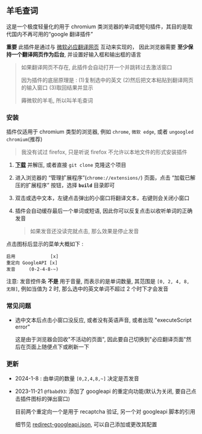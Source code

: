 羊毛查词
--------

这是一个极度轻量化的用于 chromium 类浏览器的单词或短句插件，其目的是取代国内不再可用的“google 翻译插件”

**重要** 此插件是通过与 [微软必应翻译网页](https://cn.bing.com/translator) 互动来实现的，
因此浏览器需要 **至少保持一个翻译网页作为后台**, 并设置好输入框和输出框的语言

> 如果翻译网页不存在, 此插件会自动打开一个并跳转过去激活窗口
>
> 因为插件的底层原理是 : (1)复制选中的英文 (2)然后把文本粘贴到翻译网页的输入窗口 (3)取回结果并显示
>
> 薅微软的羊毛, 所以叫羊毛查词

### 安装

插件仅适用于 chromium 类型的浏览器, 例如 `chrome`, `微软 edge`, 或者 `ungoogled chromium`(推荐)

> 我没有试过 firefox, 只是听说 firefox 不允许以本地文件的形式安装插件

1. **[下载](https://github.com/R32/extension-wordtranslator/archive/master.zip)** 并解压, 或者直接 `git clone` 克隆这个项目

2. 进入浏览器的 “管理扩展程序”(`chrome://extensions/`) 页面，点击 “加载已解压的扩展程序” 按钮，选择 **`build`** 目录即可

3. 双击或选中文本，左键点击弹出的小窗口将翻译文本，右键则会关闭小窗口

4. 插件会自动缓存最后一个单词或短语, 因此你可以反复点击以收听单词的正确发音

    > 如果发音还没读完就点击, 那么效果是停止发音

点击图标后显示的菜单大概如下 :

```
启用             [x]
重定向 GoogleAPI [x]
发音     (0-2-4-8-~)
```
注意: 发音控件条 **不是** 用于音量, 而表示的是单词数量, 其范围是 `[0, 2, 4, 8, 无限]`,
例如当值为 2 时, 那么选中的英文单词不超过 2 个时下才会发音


### 常见问题

- 选中文本后点击小窗口没反应, 或者没有英语声音, 或者出现 "executeScript error"

    这是由于浏览器会回收"不活动的页面", 因此要自己切换到"必应翻译页面"然后在页面上随便点下或刷新一下

### 更新

- 2024-1-8 : 由单词的数量 `[0,2,4,8,~]` 决定是否发音

- 2023-11-21 `@fbabd93`: 添加了 googleapi 的重定向功能(默认为关闭, 要自己点击插件图标的弹出窗口)

    目前两个重定向一个是用于 recaptcha 验证, 另一个对 googleapi 脚本的引用

    细节见 [redirect-googleapi.json](build/redirect-googleapi.json), 可以自己添加或更改其配置
